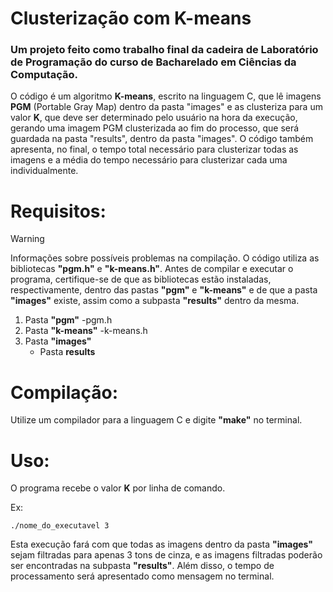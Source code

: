 # Clusterização com K-means
### Um projeto feito como trabalho final da cadeira de Laboratório de Programação do curso de Bacharelado em Ciências da Computação.

O código é um algoritmo **K-means**, escrito na linguagem C, que lê imagens **PGM** (Portable Gray Map) dentro da pasta "images" e as clusteriza para um valor **K**, que deve ser determinado pelo usuário na hora da execução, gerando uma imagem PGM clusterizada ao fim do processo, que será guardada na pasta "results", dentro da pasta "images". O código também apresenta, no final, o tempo total necessário para clusterizar todas as imagens e a média do tempo necessário para clusterizar cada uma individualmente.

# Requisitos:

> [!WARNING]
> Informações sobre possíveis problemas na compilação.
O código utiliza as bibliotecas **"pgm.h"** e **"k-means.h"**. Antes de compilar e executar o programa, certifique-se de que as bibliotecas estão instaladas, respectivamente, dentro das pastas **"pgm"** e **"k-means"** e de que a pasta **"images"** existe, assim como a subpasta **"results"** dentro da mesma.

1. Pasta **"pgm"**
   -pgm.h
2. Pasta **"k-means"**
   -k-means.h
3. Pasta **"images"**
   - Pasta **results**

# Compilação:

Utilize um compilador para a linguagem C e digite **"make"** no terminal.

# Uso:

O programa recebe o valor **K** por linha de comando.

Ex:
```
./nome_do_executavel 3
``` 
Esta execução fará com que todas as imagens dentro da pasta **"images"** sejam filtradas para apenas 3 tons de cinza, e as imagens filtradas poderão ser encontradas na subpasta **"results"**. Além disso, o tempo de processamento será apresentado como mensagem no terminal.
